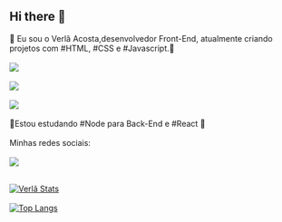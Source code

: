 ## Hi there 👋

 :rocket: Eu sou o Verlã Acosta,desenvolvedor Front-End, atualmente criando projetos com #HTML, #CSS e #Javascript.:rocket:<br><br>
<img src="https://img.shields.io/badge/HTML-239120?style=for-the-badge&logo=html5&logoColor=white" /> <br><br>
<img src="https://img.shields.io/badge/CSS-239120?&style=for-the-badge&logo=css3&logoColor=white" /> <br><br>
<img src="https://img.shields.io/badge/JavaScript-F7DF1E?style=for-the-badge&logo=javascript&logoColor=black" /> <br><br>
:rocket:Estou estudando #Node para Back-End e #React :rocket:<br><br>
Minhas redes sociais: <br> <br>
<a hrf="www.linkedin.com/in/verla-acosta-ramos"> <img src="https://img.shields.io/badge/LinkedIn-0077B5?style=for-the-badge&logo=linkedin&logoColor=white"/></a> <br> <br>

[![Verlã Stats](https://github-readme-stats.vercel.app/api?username=verlaAcostaRamos)](https://github.com/anuraghazra/github-readme-stats) <br> <br>
[![Top Langs](https://github-readme-stats.vercel.app/api/top-langs/?username=verlaAcostaRamos)](https://github.com/anuraghazra/github-readme-stats)

